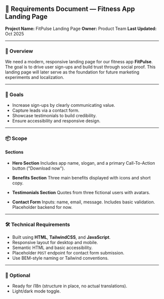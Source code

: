 ## 📄 **Requirements Document — Fitness App Landing Page**

**Project Name:** FitPulse Landing Page
**Owner:** Product Team
**Last Updated:** Oct 2025

---

### 🧠 Overview

We need a modern, responsive landing page for our fitness app **FitPulse**. The goal is to drive user sign-ups and build trust through social proof. This landing page will later serve as the foundation for future marketing experiments and localization.

---

### 🎯 Goals

- Increase sign-ups by clearly communicating value.
- Capture leads via a contact form.
- Showcase testimonials to build credibility.
- Ensure accessibility and responsive design.

---

### 📦 Scope

#### Sections

- **Hero Section**
  Includes app name, slogan, and a primary Call-To-Action button ("Download now").

- **Benefits Section**
  Three main benefits displayed with icons and short copy.

- **Testimonials Section**
  Quotes from three fictional users with avatars.

- **Contact Form**
  Inputs: name, email, message. Includes basic validation. Placeholder backend for now.

---

### 🛠️ Technical Requirements

- Built using **HTML**, **TailwindCSS**, and **JavaScript**.
- Responsive layout for desktop and mobile.
- Semantic HTML and basic accessibility.
- Placeholder `POST` endpoint for contact form submission.
- Use BEM-style naming or Tailwind conventions.

---

### 🧪 Optional

- Ready for i18n (structure in place, no actual translations).
- Light/dark mode toggle.
